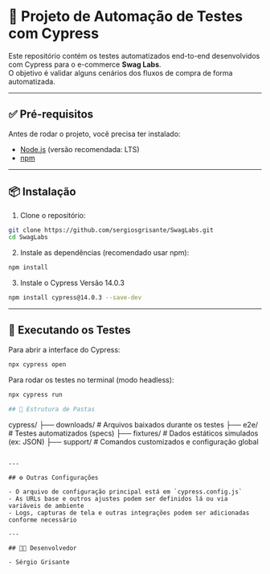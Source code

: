 # 📘 Projeto de Automação de Testes com Cypress

Este repositório contém os testes automatizados end-to-end desenvolvidos com Cypress para o e-commerce **Swag Labs**.  
O objetivo é validar alguns cenários dos fluxos de compra de forma automatizada.

---

## ✅ Pré-requisitos

Antes de rodar o projeto, você precisa ter instalado:

- [Node.js](https://nodejs.org/) (versão recomendada: LTS)
- [npm](https://www.npmjs.com/) 

---

## 📦 Instalação

1. Clone o repositório:

```bash
git clone https://github.com/sergiosgrisante/SwagLabs.git
cd SwagLabs
```

2. Instale as dependências (recomendado usar npm):

```bash
npm install

```
3. Instale o Cypress Versão 14.0.3

```bash
npm install cypress@14.0.3 --save-dev
```


---

## 🚀 Executando os Testes

Para abrir a interface do Cypress:

```bash
npx cypress open
```

Para rodar os testes no terminal (modo headless):

```bash
npx cypress run

## 📂 Estrutura de Pastas

```
cypress/
├── downloads/    # Arquivos baixados durante os testes
├── e2e/          # Testes automatizados (specs)
├── fixtures/     # Dados estáticos simulados (ex: JSON)
├── support/      # Comandos customizados e configuração global
```

---

## ⚙️ Outras Configurações

- O arquivo de configuração principal está em `cypress.config.js`
- As URLs base e outros ajustes podem ser definidos lá ou via variáveis de ambiente
- Logs, capturas de tela e outras integrações podem ser adicionadas conforme necessário

---

## 👨‍💻 Desenvolvedor

- Sérgio Grisante

